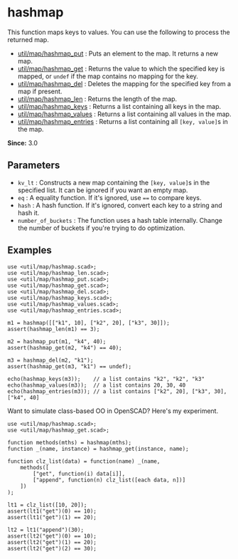 # hashmap

This function maps keys to values. You can use the following to process the returned map. 

- [util/map/hashmap_put](https://openhome.cc/eGossip/OpenSCAD/lib3x-hashmap_put.html) : Puts an element to the map. It returns a new map.
- [util/map/hashmap_get](https://openhome.cc/eGossip/OpenSCAD/lib3x-hashmap_get.html) : Returns the value to which the specified key is mapped, or `undef` if the map contains no mapping for the key.
- [util/map/hashmap_del](https://openhome.cc/eGossip/OpenSCAD/lib3x-hashmap_del.html) : Deletes the mapping for the specified key from a map if present.
- [util/map/hashmap_len](https://openhome.cc/eGossip/OpenSCAD/lib3x-hashmap_len.html) : Returns the length of the map.
- [util/map/hashmap_keys](https://openhome.cc/eGossip/OpenSCAD/lib3x-hashmap_keys.html) : Returns a list containing all keys in the map. 
- [util/map/hashmap_values](https://openhome.cc/eGossip/OpenSCAD/lib3x-hashmap_values.html) : Returns a list containing all values in the map. 
- [util/map/hashmap_entries](https://openhome.cc/eGossip/OpenSCAD/lib3x-hashmap_entries.html) : Returns a list containing all `[key, value]`s in the map. 

**Since:** 3.0

## Parameters

- `kv_lt` : Constructs a new map containing the `[key, value]`s in the specified list. It can be ignored if you want an empty map.
- `eq` : A equality function. If it's ignored, use `==` to compare keys.
- `hash` : A hash function. If it's ignored, convert each key to a string and hash it. 
- `number_of_buckets` : The function uses a hash table internally. Change the number of buckets if you're trying to do optimization. 

## Examples

    use <util/map/hashmap.scad>;
	use <util/map/hashmap_len.scad>;
    use <util/map/hashmap_put.scad>;
    use <util/map/hashmap_get.scad>;
    use <util/map/hashmap_del.scad>;
    use <util/map/hashmap_keys.scad>;
    use <util/map/hashmap_values.scad>;
	use <util/map/hashmap_entries.scad>;

    m1 = hashmap([["k1", 10], ["k2", 20], ["k3", 30]]);
    assert(hashmap_len(m1) == 3);

    m2 = hashmap_put(m1, "k4", 40);
    assert(hashmap_get(m2, "k4") == 40);

    m3 = hashmap_del(m2, "k1");
    assert(hashmap_get(m3, "k1") == undef);

    echo(hashmap_keys(m3));    // a list contains "k2", "k2", "k3"
    echo(hashmap_values(m3));  // a list contains 20, 30, 40
    echo(hashmap_entries(m3)); // a list contains ["k2", 20], ["k3", 30], ["k4", 40]

Want to simulate class-based OO in OpenSCAD? Here's my experiment.

    use <util/map/hashmap.scad>;
    use <util/map/hashmap_get.scad>;

    function methods(mths) = hashmap(mths);
    function _(name, instance) = hashmap_get(instance, name);

    function clz_list(data) = function(name) _(name,
        methods([
            ["get", function(i) data[i]],
            ["append", function(n) clz_list([each data, n])]
        ])
    );

    lt1 = clz_list([10, 20]);
    assert(lt1("get")(0) == 10);
    assert(lt1("get")(1) == 20);

    lt2 = lt1("append")(30);
    assert(lt2("get")(0) == 10);
    assert(lt2("get")(1) == 20);
    assert(lt2("get")(2) == 30);

